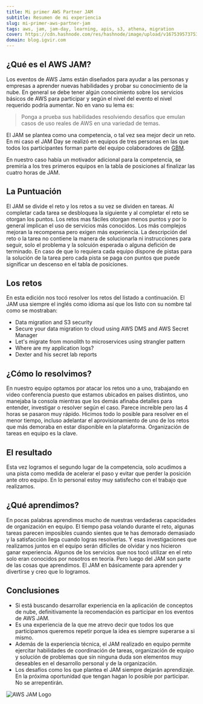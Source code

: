 ```yaml
---
title: Mi primer AWS Partner JAM
subtitle: Resumen de mi experiencia
slug: mi-primer-aws-partner-jam
tags: aws, jam, jam-day, learning, apis, s3, athena, migration
cover: https://cdn.hashnode.com/res/hashnode/image/upload/v1675395737534/Ei9oBDW4s.png?auto=compress
domain: blog.igvir.com
---
```


## ¿Qué es el AWS JAM?
Los eventos de AWS Jams están diseñados para ayudar a las personas y empresas a aprender nuevas habilidades y probar su conocimiento de la nube. En general se debe tener algún conocimiento sobre los servicios básicos de AWS para participar y según el nivel del evento el nivel  requerido podría aumentar. No en vano su lema es:

>Ponga a prueba sus habilidades resolviendo desafíos que emulan casos de uso reales de AWS en una variedad de temas.

El JAM se plantea como una competencia, o tal vez sea mejor decir un reto. En mi caso el JAM Day se realizó en equipos de tres personas en las que todos los participantes forman parte del equipo colaboradores de [GBM](https://www.gbm.net/). 

En nuestro caso había un motivador adicional para la competencia, se premiría a los tres primeros equipos en la tabla de posiciones al finalizar las cuatro horas de JAM.

## La Puntuación
El JAM se divide el reto y los retos a su vez se dividen en tareas. Al completar cada tarea se desbloquea la siguiente y al completar el reto se otorgan los puntos. Los retos mas fáciles otorgan menos puntos y por lo general implican el uso de servicios más conocidos. Los más complejos mejoran la recompensa pero exigen más experiencia.
La descripción del reto o la tarea no contiene la manera de solucionarla ni instrucciones para seguir, solo el problema y la solcuión esperada o alguna defición de terminado. En caso de que lo requiera cada equipo dispone de pistas para la solución de la tarea pero cada pista se paga con puntos que puede significar un descenso en el tabla de posiciones.

## Los retos
En esta edición nos tocó resolver los retos del listado a continuación. El JAM usa siempre el inglés como idioma así que los listo con su nombre tal como se mostraban:

- Data migration and S3 security
- Secure your data migration to cloud using AWS DMS and AWS Secret Manager
- Let's migrate from monolith to microservices using strangler pattern
- Where are my application logs?
- Dexter and his secret lab reports

## ¿Cómo lo resolvimos?
En nuestro equipo optamos por atacar los retos uno a uno, trabajando en video conferencia puesto que estamos ubicados en países distintos, uno manejaba la consola mientras que los demás afinaba detalles para entender, investigar o resolver según el caso. Parece increíble pero las 4 horas se pasaron muy rápido. Hicimos todo lo posible para resolver en el menor tiempo, incluso adelantar el aprovisionamiento de uno de los retos que más demoraba en estar disponible en la plataforma. Organización de tareas en equipo es la clave.

## El resultado
Esta vez logramos el segundo lugar de la competencia, solo acudimos a una pista como medida de acelerar el paso y evitar que perder la posición ante otro equipo. En lo personal estoy muy satisfecho con el trabajo que realizamos.

## ¿Qué aprendimos?
En pocas palabras aprendimos mucho de nuestras verdaderas capacidades de organización en equipo. El tiempo pasa volando durante el reto, algunas tareas parecen imposibles cuando sientes que te has demorado demasiado y la satisfacción llega cuando logras resolverlas. Y esas investigaciones que realizamos juntos en el equipo serán difíciles de olvidar y nos hicieron ganar experiencia.
Algunos de los servicios que nos tocó utilizar en el reto solo eran conocidos por nosotros en teoría. Pero luego del JAM son parte de las cosas que aprendimos. El JAM en básicamente para aprender y divertirse y creo que lo logramos.

## Conclusiones
- Si está buscando desarrollar experiencia en la aplicación de conceptos de nube, definitivamente la recomendación es participar en los eventos de AWS JAM.  
- Es una experiencia de la que me atrevo decir que todos los que participamos queremos repetir porque la idea es siempre superarse a si mismo.
- Además de la experiencia técnica, el JAM realizado en equipo permite ejercitar habilidades de coordinación de tareas, organización de equipo y solución de problemas que sin ninguna duda son elementos muy deseables en el desarrollo personal y de la organización.
- Los desafíos como los que plantea el JAM siempre dejarán aprendizaje. En la próxima oportunidad que tengan hagan lo posible por participar. No se arrepentirán.

![AWS JAM Logo](https://cdn.hashnode.com/res/hashnode/image/upload/v1675399380355/7FU27O5c3.png?auto=compress)